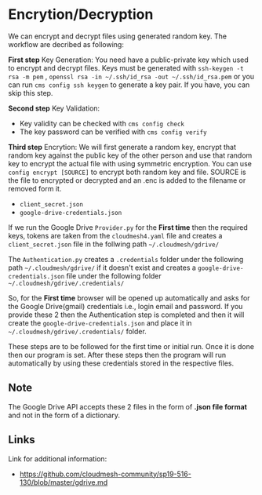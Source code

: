 # Encrytion/Decryption

We can encrypt and decrypt files using generated random key. The workflow are decribed as following:

**First step** Key Generation: You need have a public-private key which used to encrypt and decrypt files. Keys must be generated with `ssh-keygen -t rsa -m pem` , `openssl rsa -in ~/.ssh/id_rsa -out ~/.ssh/id_rsa.pem` or you can run `cms config ssh keygen` to generate a key pair. If you have, you can skip this step.

**Second step** Key Validation: 
* Key validity can be checked with `cms config check`
* The key password can be verified with `cms config verify`

**Third step** Encrytion: We will first generate a random key, encrypt that random key against the public key of the other person and use that random key to encrypt the actual file with using symmetric encryption. You can use `config encrypt [SOURCE]`  to encrypt both random key and file. SOURCE is the file to encrypted or decrypted and an .enc is added to the filename or removed form it. 


























* `client_secret.json` 
* `google-drive-credentials.json`  

If we run the Google Drive `Provider.py` for the **First time** then the required keys, tokens are taken from the `cloudmesh4.yaml` file and creates a `client_secret.json` file in the follwing path `~/.cloudmesh/gdrive/`

The `Authentication.py` creates a `.credentials` folder under the following path `~/.cloudmesh/gdrive/` if it doesn't exist and creates a `google-drive-credentials.json` file under the following folder `~/.cloudmesh/gdrive/.credentials/`



So, for the **First time**
browser will be opened up automatically and asks for the Google Drive(gmail)
credentials i.e., login email and  password. If you provide these 2 then
the Authentication step is completed and then it will create the 
`google-drive-credentials.json` and place it in `~/.cloudmesh/gdrive/.credentials/` folder. 
 
These steps are to be followed for the first time or initial run. Once it is
done then our program is set. After these steps then the program will run
automatically by using these credentials stored in the respective files.

## Note

The Google Drive API accepts these 2 files in the form of **.json file format**
and not in the form of a dictionary.

## Links

Link for additional information:

* <https://github.com/cloudmesh-community/sp19-516-130/blob/master/gdrive.md>
